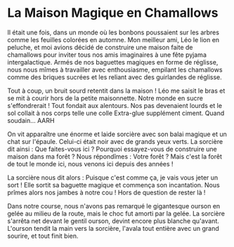# La Maison Magique en Chamallows

Il était une fois, dans un monde où les bonbons poussaient sur les arbres comme les feuilles colorées en automne. Mon meilleur ami, Léo le lion en peluche, et moi avions décidé de construire une maison faite de chamallows pour inviter tous nos amis imaginaires à une fête pyjama intergalactique. Armés de nos baguettes magiques en forme de réglisse, nous nous mîmes à travailler avec enthousiasme, empilant les chamallows comme des briques sucrées et les reliant avec des guirlandes de réglisse.

Tout à coup, un bruit sourd retentit dans la maison ! Léo me saisit le bras et se mit à courir hors de la petite maisonnette. Notre monde en sucre s'effondrerait ! Tout fondait aux alentours. Nos pas devenaient lourds et le sol collait à nos corps telle une colle Extra-glue supplément ciment. Quand soudain... AARH

On vit apparaître une énorme et laide sorcière avec son balai magique et un chat sur l'épaule. Celui-ci était noir avec de grands yeux verts. La sorcière dit ainsi : Que faites-vous ici ? Pourquoi essayez-vous de construire une maison dans ma forêt ?
Nous répondîmes : Votre forêt ? Mais c'est la forêt de tout le monde ici, nous venons ici depuis des années !

La sorcière nous dit alors : Puisque c'est comme ça, je vais vous jeter un sort ! Elle sortit sa baguette magique et commença son incantation. Nous prîmes alors nos jambes à notre cou ! Hors de question de rester là !

Dans notre course, nous n'avons pas remarqué le gigantesque ourson en gelée au milieu de la route, mais le choc fut amorti par la gelée. La sorcière s'arrêta net devant le gentil ourson, devint encore plus blanche qu'avant. L'ourson tendit la main vers la sorcière, l'avala tout entière avec un grand sourire, et tout finit bien.





